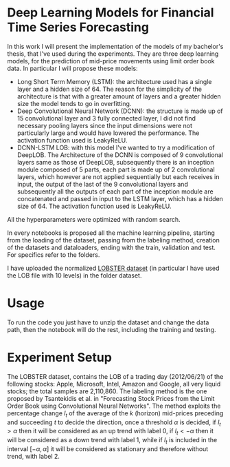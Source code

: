 # Deep Learning Models for Financial Time Series Forecasting
In this work I will present the implementation of the models of my bachelor's thesis, that I've used during the experiments. They are three deep learning models, for the prediction of mid-price movements using limit order book data.
In particular I will propose these models:
- Long Short Term Memory (LSTM):  the architecture used has a single layer and a hidden size of 64. The reason for the simplicity of the architecture is that with a greater amount of layers and a greater hidden size the model tends to go in overfitting.
- Deep Convolutional Neural Network (DCNN): the structure is made up of 15 convolutional layer and 3 fully connected layer, I did not find necessary pooling layers since the input dimensions were not particularly large and would have lowered the performance. The activation function used is LeakyReLU.
- DCNN-LSTM LOB: with this model I've wanted to try a modification of DeepLOB. The Architecture of the DCNN is composed of 9 convolutional layers same as those of DeepLOB, subsequently there is an inception module composed of 5 parts, each part is made up of 2 convolutional layers, which however are not applied sequentially but each receives in input, the output of the last of the 9 convolutional layers and subsequently all the outputs of each part of the inception module are concatenated and passed in input to the LSTM layer, which has a hidden size of 64. The activation function used is LeakyReLU. 

All the hyperparameters were optimized with random search.

In every notebooks is proposed all the machine learning pipeline, starting from the loading of the dataset, passing from the labeling method, creation of the datasets and dataloaders, ending with the train, validation and test. For specifics refer to the folders.

I have uploaded the normalized [LOBSTER dataset](https://lobsterdata.com/info/DataSamples.php) (in particular I have used the LOB file with 10 levels) in the folder dataset.

# Usage

To run the code you just have to unzip the dataset and change the data path, then the notebook will do the rest, including the training and testing.

# Experiment Setup
The LOBSTER dataset, contains the LOB of a trading day (2012/06/21) of the following stocks: Apple, Microsoft, Intel, Amazon and Google, all very liquid stocks; the total samples are 2,110,860. 
The labeling method is the one proposed by Tsantekidis et al. in "Forecasting Stock Prices from the Limit Order
Book using Convolutional Neural Networks". 
The method exploits the percentage change $l_t$ of the average of the $k$ (horizon) mid-prices preceding and succeeding
$t$ to decide the direction, once a threshold $\alpha$ is decided, if $l_t > \alpha$ then it will be considered as an up trend with label $0$, if $l_t < -\alpha$ then it will be considered as a down trend with label $1$, while if $l_t$ is included in the interval $[-\alpha, \alpha]$ it will be considered as stationary and therefore without trend, with label 2.

